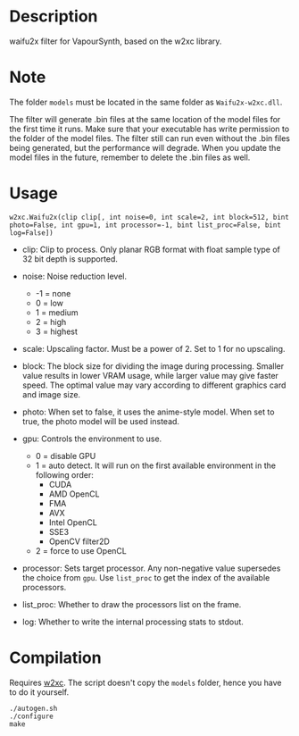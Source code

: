 Description
===========

waifu2x filter for VapourSynth, based on the w2xc library.


Note
====

The folder `models` must be located in the same folder as `Waifu2x-w2xc.dll`.

The filter will generate .bin files at the same location of the model files for the first time it runs. Make sure that your executable has write permission to the folder of the model files. The filter still can run even without the .bin files being generated, but the performance will degrade. When you update the model files in the future, remember to delete the .bin files as well.


Usage
=====

    w2xc.Waifu2x(clip clip[, int noise=0, int scale=2, int block=512, bint photo=False, int gpu=1, int processor=-1, bint list_proc=False, bint log=False])

* clip: Clip to process. Only planar RGB format with float sample type of 32 bit depth is supported.

* noise: Noise reduction level.
  * -1 = none
  * 0 = low
  * 1 = medium
  * 2 = high
  * 3 = highest

* scale: Upscaling factor. Must be a power of 2. Set to 1 for no upscaling.

* block: The block size for dividing the image during processing. Smaller value results in lower VRAM usage, while larger value may give faster speed. The optimal value may vary according to different graphics card and image size.

* photo: When set to false, it uses the anime-style model. When set to true, the photo model will be used instead.

* gpu: Controls the environment to use.
  * 0 = disable GPU
  * 1 = auto detect. It will run on the first available environment in the following order:
    * CUDA
    * AMD OpenCL
    * FMA
    * AVX
    * Intel OpenCL
    * SSE3
    * OpenCV filter2D
  * 2 = force to use OpenCL

* processor: Sets target processor. Any non-negative value supersedes the choice from `gpu`. Use `list_proc` to get the index of the available processors.

* list_proc: Whether to draw the processors list on the frame.

* log: Whether to write the internal processing stats to stdout.


Compilation
===========

Requires [w2xc](https://github.com/DeadSix27/waifu2x-converter-cpp). The script doesn't copy the `models` folder, hence you have to do it yourself.

```
./autogen.sh
./configure
make
```
